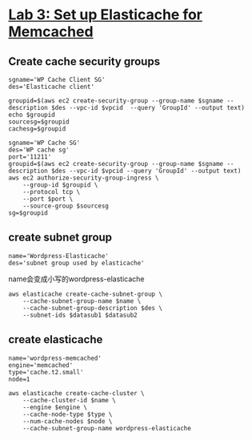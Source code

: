# [Lab 3: Set up Elasticache for Memcached](https://catalog.us-east-1.prod.workshops.aws/workshops/3de93ad5-ebbe-4258-b977-b45cdfe661f1/en-US/database/lab3)
## Create cache security groups
```
sgname='WP Cache Client SG'
des='Elasticache client'
```
```
groupid=$(aws ec2 create-security-group --group-name $sgname --description $des --vpc-id $vpcid  --query 'GroupId' --output text)
echo $groupid
sourcesg=$groupid
cachesg=$groupid
```
```
sgname='WP Cache SG'
des='WP cache sg'
port='11211'
groupid=$(aws ec2 create-security-group --group-name $sgname --description $des --vpc-id $vpcid --query 'GroupId' --output text)
aws ec2 authorize-security-group-ingress \
    --group-id $groupid \
    --protocol tcp \
    --port $port \
    --source-group $sourcesg
sg=$groupid
```


## create subnet group
```
name='Wordpress-Elasticache'
des='subnet group used by elasticache'
```
name会变成小写的wordpress-elasticache
```
aws elasticache create-cache-subnet-group \
    --cache-subnet-group-name $name \
    --cache-subnet-group-description $des \
    --subnet-ids $datasub1 $datasub2
```
## create elasticache
```
name='wordpress-memcached'
engine='memcached'
type='cache.t2.small'
node=1
```
```
aws elasticache create-cache-cluster \
    --cache-cluster-id $name \
    --engine $engine \
    --cache-node-type $type \
    --num-cache-nodes $node \
    --cache-subnet-group-name wordpress-elasticache
```
